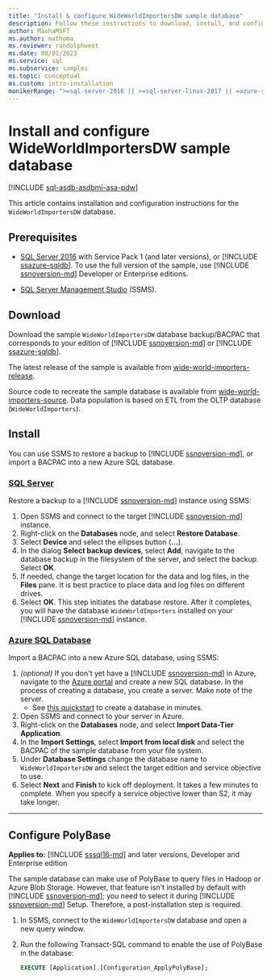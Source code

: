 ```yaml
---
title: "Install & configure WideWorldImportersDW sample database"
description: Follow these instructions to download, install, and configure the WideWorldImportersDW sample database with SQL Server Management Studio.
author: MashaMSFT
ms.author: mathoma
ms.reviewer: randolphwest
ms.date: 08/01/2023
ms.service: sql
ms.subservice: samples
ms.topic: conceptual
ms.custom: intro-installation
monikerRange: ">=sql-server-2016 || >=sql-server-linux-2017 || =azure-sqldw-latest || >=aps-pdw-2016 || =azuresqldb-mi-current"
---
```

# Install and configure WideWorldImportersDW sample database

[!INCLUDE [sql-asdb-asdbmi-asa-pdw](../includes/applies-to-version/sql-asdb-asdbmi-asa-pdw.md)]

This article contains installation and configuration instructions for the `WideWorldImportersDW` database.

## Prerequisites

- [SQL Server 2016](https://www.microsoft.com/evalcenter/evaluate-sql-server-2016) with Service Pack 1 (and later versions), or [!INCLUDE [ssazure-sqldb](../includes/ssazure-sqldb.md)]. To use the full version of the sample, use [!INCLUDE [ssnoversion-md](../includes/ssnoversion-md.md)] Developer or Enterprise editions.

- [SQL Server Management Studio](../ssms/download-sql-server-management-studio-ssms.md) (SSMS).

## Download

Download the sample `WideWorldImportersDW` database backup/BACPAC that corresponds to your edition of [!INCLUDE [ssnoversion-md](../includes/ssnoversion-md.md)] or [!INCLUDE [ssazure-sqldb](../includes/ssazure-sqldb.md)].

The latest release of the sample is available from [wide-world-importers-release](https://go.microsoft.com/fwlink/?LinkID=800630).

Source code to recreate the sample database is available from [wide-world-importers-source](https://github.com/Microsoft/sql-server-samples/tree/master/samples/databases/wide-world-importers/sample-scripts). Data population is based on ETL from the OLTP database (`WideWorldImporters`).

## Install

You can use SSMS to restore a backup to [!INCLUDE [ssnoversion-md](../includes/ssnoversion-md.md)], or import a BACPAC into a new Azure SQL database.

### [SQL Server](#tab/sql-server)

Restore a backup to a [!INCLUDE [ssnoversion-md](../includes/ssnoversion-md.md)] instance using SSMS:

1. Open SSMS and connect to the target [!INCLUDE [ssnoversion-md](../includes/ssnoversion-md.md)] instance.
1. Right-click on the **Databases** node, and select **Restore Database**.
1. Select **Device** and select the ellipses button (**...**).
1. In the dialog **Select backup devices**, select **Add**, navigate to the database backup in the filesystem of the server, and select the backup. Select **OK**.
1. If needed, change the target location for the data and log files, in the **Files** pane. It is best practice to place data and log files on different drives.
1. Select **OK**. This step initiates the database restore. After it completes, you will have the database `WideWorldImporters` installed on your [!INCLUDE [ssnoversion-md](../includes/ssnoversion-md.md)] instance.

### [Azure SQL Database](#tab/sql-database)

Import a BACPAC into a new Azure SQL database, using SSMS:

1. *(optional)* If you don't yet have a [!INCLUDE [ssnoversion-md](../includes/ssnoversion-md.md)] in Azure, navigate to the [Azure portal](https://portal.azure.com/) and create a new SQL database. In the process of creating a database, you create a server. Make note of the server.
   - See [this quickstart](/azure/azure-sql/database/single-database-create-quickstart) to create a database in minutes.
1. Open SSMS and connect to your server in Azure.
1. Right-click on the **Databases** node, and select **Import Data-Tier Application**.
1. In the **Import Settings**, select **Import from local disk** and select the BACPAC of the sample database from your file system.
1. Under **Database Settings** change the database name to `WideWorldImportersDW` and select the target edition and service objective to use.
1. Select **Next** and **Finish** to kick off deployment. It takes a few minutes to complete. When you specify a service objective lower than S2, it may take longer.

---

## Configure PolyBase

**Applies to:** [!INCLUDE [sssql16-md](../includes/sssql16-md.md)] and later versions, Developer and Enterprise edition

The sample database can make use of PolyBase to query files in Hadoop or Azure Blob Storage. However, that feature isn't installed by default with [!INCLUDE [ssnoversion-md](../includes/ssnoversion-md.md)]; you need to select it during [!INCLUDE [ssnoversion-md](../includes/ssnoversion-md.md)] Setup. Therefore, a post-installation step is required.

1. In SSMS, connect to the `WideWorldImportersDW` database and open a new query window.
1. Run the following Transact-SQL command to enable the use of PolyBase in the database:

   ```sql
   EXECUTE [Application].[Configuration_ApplyPolyBase];
   ```
